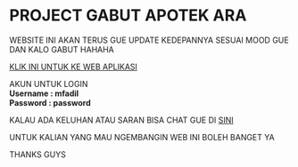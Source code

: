 <h1>PROJECT GABUT APOTEK ARA</h1>

WEBSITE INI AKAN TERUS GUE UPDATE KEDEPANNYA SESUAI MOOD GUE DAN KALO GABUT HAHAHA

<a href="http://apotekara.herokuapp.com/">KLIK INI UNTUK KE WEB APLIKASI </a>

AKUN UNTUK LOGIN <br>
<strong>
Username : mfadil <br>
Password : password
</strong>

KALAU ADA KELUHAN ATAU SARAN BISA CHAT GUE DI <a href="https://wa.me/6289627821571?text=Assalamualaikum bro">SINI</a>

UNTUK KALIAN YANG MAU NGEMBANGIN WEB INI BOLEH BANGET YA

THANKS GUYS
